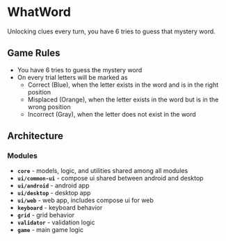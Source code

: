 # WhatWord
Unlocking clues every turn, you have 6 tries to guess that mystery word.

## Game Rules
- You have 6 tries to guess the mystery word
- On every trial letters will be marked as
  - Correct (Blue), when the letter exists in the word and is in the right position
  - Misplaced (Orange), when the letter exists in the word but is in the wrong position
  - Incorrect (Gray), when the letter does not exist in the word

## Architecture
### Modules
- **`core`** - models, logic, and utilities shared among all modules
- **`ui/common-ui`** - compose ui shared between android and desktop
- **`ui/android`** - android app
- **`ui/desktop`** - desktop app
- **`ui/web`** - web app, includes compose ui for web
- **`keyboard`** - keyboard behavior
- **`grid`** - grid behavior
- **`validator`** - validation logic
- **`game`** - main game logic

